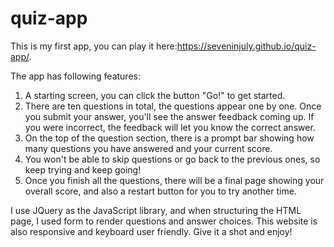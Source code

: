 # quiz-app
This is my first app, you can play it here:https://seveninjuly.github.io/quiz-app/.

The app has following features:
1. A starting screen, you can click the button "Go!" to get started.
2. There are ten questions in total, the questions appear one by one. Once you submit your answer, you'll see the answer feedback coming up. If you were incorrect, the feedback will let you know the correct answer.
3. On the top of the question section, there is a prompt bar showing how many questions you have answered and your current score. 
4. You won't be able to skip questions or go back to the previous ones, so keep trying and keep going!
5. Once you finish all the questions, there will be a final page showing your overall score, and also a restart button for you to try another time.

I use JQuery as the JavaScript library, and when structuring the HTML page, I used form  to render questions and answer choices. This website is also responsive and keyboard user friendly. Give it a shot and enjoy!
